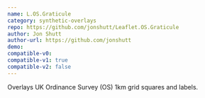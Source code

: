 ```yaml
---
name: L.OS.Graticule
category: synthetic-overlays
repo: https://github.com/jonshutt/Leaflet.OS.Graticule
author: Jon Shutt
author-url: https://github.com/jonshutt
demo: 
compatible-v0:
compatible-v1: true
compatible-v2: false
---
```


Overlays UK Ordinance Survey (OS) 1km grid squares and labels.
